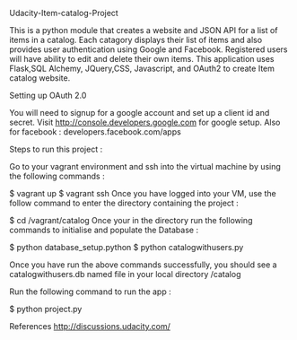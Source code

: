 Udacity-Item-catalog-Project
 
 This is a python module that creates a website and JSON API for a list of items in a catalog. Each catagory displays their list of items and also provides user authentication using Google and Facebook. Registered users will have ability to edit and delete their own items. This application uses Flask,SQL Alchemy, JQuery,CSS, Javascript, and OAuth2 to create Item catalog website.

Setting up OAuth 2.0

You will need to signup for a google account and set up a client id and secret.
Visit http://console.developers.google.com for google setup.
Also for facebook : developers.facebook.com/apps




Steps to run this project :

Go to your vagrant environment and ssh into the virtual machine by using the following commands :

$ vagrant up
$ vagrant ssh
Once you have logged into your VM, use the follow command to enter the directory containing the project :

$ cd /vagrant/catalog
Once your in the directory run the following commands to initialise and populate the Database :

$ python database_setup.python
$ python catalogwithusers.py

Once you have run the above commands successfully, you should see a catalogwithusers.db named file in your local directory /catalog

Run the following command to run the app :

$ python project.py

References http://discussions.udacity.com/
